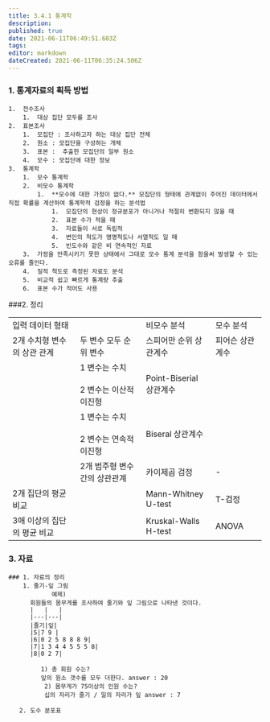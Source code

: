 ```yaml
---
title: 3.4.1 통계학
description: 
published: true
date: 2021-06-11T06:49:51.603Z
tags: 
editor: markdown
dateCreated: 2021-06-11T06:35:24.506Z
---
```


### 1.  통계자료의 획득 방법

    1.  전수조사
        1.  대상 집단 모두를 조사
    2.  표본조사
        1.  모집단 : 조사하고자 하는 대상 집단 전체
        2.  원소 : 모집단을 구성하는 개체
        3.  표본 :  추출한 모집단의 일부 원소
        4.  모수 : 모집단에 대한 정보
    3.  통계학
        1.  모수 통계학
        2.  비모수 통계학
            1.  **모수에 대한 가정이 없다.** 모집단의 형태에 관계없이 주어진 데이터에서 직접 확률을 계산하여 통계학적 검정을 하는 분석법
                1.  모집단의 현상이 정규분포가 아니거나 적절히 변환되지 않을 때
                2.  표본 수가 적을 때
                3.  자료들이 서로 독립적
                4.  변인의 척도가 명명척도나 서열척도 일 때
                5.  빈도수와 같은 비 연속적인 자료
        3.  가정을 만족시키기 못한 상태에서 그대로 모수 통계 분석을 함을써 발생할 수 있는 오류를 줄인다.
        4.  질적 척도로 측정된 자료도 분석
        5.  비교적 쉽고 빠르게 통계량 추출
        6.  표본 수가 적어도 사용

###2.  정리

|     |     |     |     |
| --- | --- | --- | --- |
| 입력 데이터 형태 |     | 비모수 분석 | 모수 분석 |
| 2개 수치형 변수의 상관 관계 | 두 변수 모두 순위 변수 | 스피어만 순위 상관계수 | 피어슨 상관계수 |
| |1 변수는 수치<br><br>2 변수는 이산적 이진형 | Point-Biserial 상관계수 ||
| |1 변수는 수치<br><br>2 변수는 연속적 이진형 | Biseral 상관계수 ||
| |2개 범주형 변수간의 상관관계 |카이제곱 검정 | -  |
| 2개 집단의 평균 비교 |     | Mann-Whitney U-test | T-검정 |
| 3애 이상의 집단의 평균 비교 |     | Kruskal-Walls H-test | ANOVA |


### 3. 자료

	### 1. 자료의 정리
  		1. 줄기-잎 그림
    			예제)
          회원들의 몸무게를 조사하여 줄기와 잎 그림으로 나타낸 것이다.
          |   |   |
          |---|---|
          |줄기|잎|
          |5|7 9 |
          |6|0 2 5 8 8 8 9|
          |7|1 3 4 4 5 5 5 8|
          |8|0 2 7|
          
             1) 총 회원 수는?
             잎의 원소 갯수를 모두 더한다. answer : 20
              2) 몸무게가 75이상의 인원 수는?
              십의 자리가 줄기 / 일의 자리가 잎 answer : 7

       2. 도수 분포표
    	
    